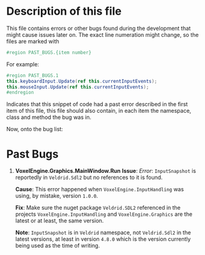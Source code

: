 # Description of this file
This file contains errors or other bugs found during the development that might cause issues later on. The exact line numeration might change, so the files are marked with 

```csharp
#region PAST_BUGS.{item number}
```

For example:

```csharp
#region PAST_BUGS.1
this.keyboardInput.Update(ref this.currentInputEvents);
this.mouseInput.Update(ref this.currentInputEvents);
#endregion
```

Indicates that this snippet of code had a past error described in the first item of this file,
this file should also contain, in each item the namespace, class and method the bug was in.

Now, onto the bug list:

# Past Bugs
1. **VoxelEngine.Graphics.MainWindow.Run**
   **Issue**: *Error*: `InputSnapshot` is reportedly in `Veldrid.Sdl2` but no references to it is found.

   **Cause**: This error happened when `VoxelEngine.InputHandling` was using, by mistake, version `1.0.0`.

   **Fix**: Make sure the nuget package `Veldrid.SDL2` referenced in the projects `VoxelEngine.InputHandling` and `VoxelEngine.Graphics` are the latest or at least, the same version.

   **Note**: `InputSnapshot` is in `Veldrid` namespace, not `Veldrid.Sdl2` in the latest versions, at least in version `4.8.0` which is the version currently being used as the time of writing.
